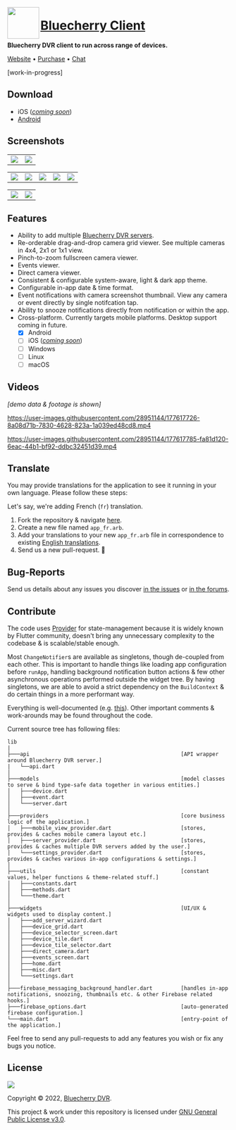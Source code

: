 <img align="left" src="https://avatars.githubusercontent.com/u/618428?s=200&v=4" width="72" height="72"></img>

<h1 align="left"><a href="https://www.bluecherrydvr.com/">Bluecherry Client</a></h1>

**Bluecherry DVR client to run across range of devices.**

<a href="https://www.bluecherrydvr.com/">Website</a> •
<a href="https://www.bluecherrydvr.com/product/v3license/">Purchase</a> •
<a href="https://www.bluecherrydvr.com/chat/">Chat</a>

[work-in-progress]

## Download

<!-- TODO: Add links. -->

- iOS ([_coming soon_](https://github.com/bluecherrydvr/unity/issues/5))
- [Android](https://github.com/bluecherrydvr/unity/releases/tag/vnext)

## Screenshots

<table>
  <tr>
    <td>
      <img src="https://user-images.githubusercontent.com/28951144/177609508-3af6c12b-4579-4c05-813b-6607973ab665.jpg"></img>
    </td>
    <td>
      <img src="https://user-images.githubusercontent.com/28951144/177609575-fde660f3-ab03-4d8a-bfd7-a97542e4ed8c.jpg"></img>
    </td>
  </tr>
</table>
<table>
  <tr>
    <td>
      <img src="https://user-images.githubusercontent.com/28951144/177609733-07d7fdd2-24bb-4977-98b4-8d04d4425950.jpg"></img>
    </td>
    <td>
      <img src="https://user-images.githubusercontent.com/28951144/177609754-0f993bd7-bf11-43ba-8d88-5c25cf6c4a01.jpg"></img>
    </td>
    <td>
      <img src="https://user-images.githubusercontent.com/28951144/177609742-57d93982-8b85-4ea8-b172-9f131a701459.jpg"></img>
    </td>
    <td>
      <img src="https://user-images.githubusercontent.com/28951144/177610286-43e8b910-a44c-40f8-a773-4f7752fa360d.jpg"></img>
    </td>
    <td>
      <img src="https://user-images.githubusercontent.com/28951144/177610405-7b528cb2-e24d-4fda-85c9-b68cfd2bb0cc.jpg"></img>
    </td>
  </tr>
</table>
<table>
  <tr>
    <td>
      <img src="https://user-images.githubusercontent.com/28951144/177611699-21f16db0-04a6-4fd4-a1d9-e961dce3f40e.jpg"></img>
    </td>
    <td>
      <img src="https://user-images.githubusercontent.com/28951144/177611704-0c79353e-f8fe-43b5-b63d-188d25325df2.jpg"></img>
    </td>
  </tr>
</table>

## Features

- Ability to add multiple [Bluecherry DVR servers](https://www.bluecherrydvr.com/downloads/).
- Re-orderable drag-and-drop camera grid viewer. See multiple cameras in 4x4, 2x1 or 1x1 view.
- Pinch-to-zoom fullscreen camera viewer.
- Events viewer.
- Direct camera viewer.
- Consistent & configurable system-aware, light & dark app theme.
- Configurable in-app date & time format.
- Event notifications with camera screenshot thumbnail. View any camera or event directly by single notifcation tap.
- Ability to snooze notifications directly from notification or within the app.
- Cross-platform. Currently targets mobile platforms. Desktop support coming in future.
  - [x] Android
  - [ ] iOS ([_coming soon_](https://github.com/bluecherrydvr/unity/issues/5))
  - [ ] Windows
  - [ ] Linux
  - [ ] macOS

## Videos

_[demo data & footage is shown]_

https://user-images.githubusercontent.com/28951144/177617726-8a08d71b-7830-4628-823a-1a039ed48cd8.mp4

https://user-images.githubusercontent.com/28951144/177617785-fa81d120-6eac-44b1-bf92-ddbc32451d39.mp4

## Translate

You may provide translations for the application to see it running in your own language. Please follow these steps:

Let's say, we're adding French (`fr`) translation.

1. Fork the repository & navigate [here](https://github.com/bluecherrydvr/unity/tree/main/lib/l10n).
2. Create a new file named `app_fr.arb`.
3. Add your translations to your new `app_fr.arb` file in correspondence to existing [English translations](https://github.com/bluecherrydvr/unity/tree/main/lib/l10n/app_en.arb).
4. Send us a new pull-request. 🎉

## Bug-Reports

Send us details about any issues you discover [in the issues](https://github.com/bluecherrydvr/unity/issues) or [in the forums](https://forums.bluecherrydvr.com/).

## Contribute

The code uses [Provider](https://github.com/rrousselGit/provider) for state-management because it is widely known by Flutter community, doesn't bring any unnecessary complexity to the codebase & is scalable/stable enough.

Most `ChangeNotifier`s are available as singletons, though de-coupled from each other. This is important to handle things like loading app configuration before `runApp`, handling background notification button actions & few other asynchronous operations performed outside the widget tree. By having singletons, we are able to avoid a strict dependency on the `BuildContext` & do certain things in a more performant way.

Everything is well-documented (e.g. [this](https://github.com/bluecherrydvr/unity/blob/fce2aad3213298f70e91eb549a71699826e5c6e4/lib/providers/mobile_view_provider.dart#L28-L35)). Other important comments & work-arounds may be found throughout the code.

Current source tree has following files:

```
lib
|
├───api                                                [API wrapper around Bluecherry DVR server.]
|   └──api.dart
│
├───models                                             [model classes to serve & bind type-safe data together in various entities.]
│   ├───device.dart
│   ├───event.dart
│   └───server.dart
│
├───providers                                          [core business logic of the application.]
│   ├───mobile_view_provider.dart                      [stores, provides & caches mobile camera layout etc.]
│   ├───server_provider.dart                           [stores, provides & caches multiple DVR servers added by the user.]
│   └───settings_provider.dart                         [stores, provides & caches various in-app configurations & settings.]
│
├───utils                                              [constant values, helper functions & theme-related stuff.]
│   ├───constants.dart
│   ├───methods.dart
│   └───theme.dart
│
├───widgets                                            [UI/UX & widgets used to display content.]
│   ├───add_server_wizard.dart
│   ├───device_grid.dart
│   ├───device_selector_screen.dart
│   ├───device_tile.dart
│   ├───device_tile_selector.dart
│   ├───direct_camera.dart
│   ├───events_screen.dart
│   ├───home.dart
│   ├───misc.dart
│   └───settings.dart
│
├───firebase_messaging_background_handler.dart         [handles in-app notifications, snoozing, thumbnails etc. & other Firebase related hooks.]
├───firebase_options.dart                              [auto-generated firebase configuration.]
└───main.dart                                          [entry-point of the application.]

```

Feel free to send any pull-requests to add any features you wish or fix any bugs you notice.

## License

[![](https://camo.githubusercontent.com/317e8956b95d7cd7ebdc2a75b836f19dee3c1ae5fa0fce5b277338e648880d4f/68747470733a2f2f7777772e676e752e6f72672f67726170686963732f67706c76332d3132377835312e706e67)](https://www.gnu.org/licenses/gpl-3.0.en.html)

Copyright © 2022, [Bluecherry DVR](https://www.bluecherrydvr.com/).

This project & work under this repository is licensed under [GNU General Public License v3.0](https://www.gnu.org/licenses/gpl-3.0.en.html).
